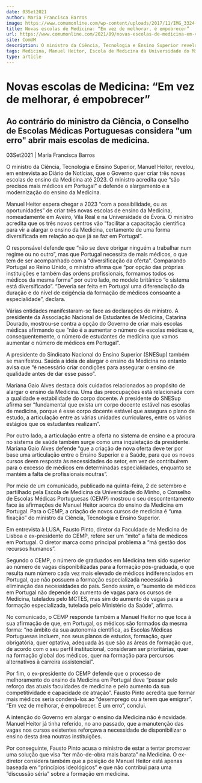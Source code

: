 ```yaml
---
date: 03Set2021
author: Maria Francisca Barros
image: https://www.comumonline.com/wp-content/uploads/2017/11/IMG_3324-T55-1500x1000.jpg
title: Novas escolas de Medicina: “Em vez de melhorar, é empobrecer”
url: https://www.comumonline.com/2021/09/novas-escolas-de-medicina-em-vez-de-melhorar-e-empobrecer/
site: ComUM
description: O ministro da Ciência, Tecnologia e Ensino Superior revelou que o Governo quer criar três novas escolas de ensino da Medicina até 2023.
tags: Medicina, Manuel Heitor, Escola de Medicina da Universidade do Minho, Sindicato Nacional do Ensino Superior, Associação Nacional de Estudantes de Medicina, Escolas Medicas, Conselho de Escolas Médicas Portuguesas, Ministério da Ciência Tecnologia e Ensino Superior
type: article
---
```



# Novas escolas de Medicina: “Em vez de melhorar, é empobrecer”

## Ao contrário do ministro da Ciência, o Conselho de Escolas Médicas Portuguesas considera "um erro" abrir mais escolas de medicina.

03Set2021 | Maria Francisca Barros

O ministro da Ciência, Tecnologia e Ensino Superior, Manuel Heitor, revelou, em entrevista ao Diário de Notícias, que o Governo quer criar três novas escolas de ensino da Medicina até 2023. O ministro acredita que “são precisos mais médicos em Portugal” e defende o alargamento e a modernização do ensino da Medicina.

Manuel Heitor espera chegar a 2023 “com a possibilidade, ou as oportunidades” de criar três novas escolas de ensino da Medicina, nomeadamente em Aveiro, Vila Real e na Universidade de Évora. O ministro acredita que os três novos centros vão “facilitar a capacitação científica para vir a alargar o ensino da Medicina, certamente de uma forma diversificada em relação ao que já se faz em Portugal”.

O responsável defende que “não se deve obrigar ninguém a trabalhar num regime ou no outro”, mas que Portugal necessita de mais médicos, o que tem de ser acompanhado com a “diversificação da oferta”. Comparando Portugal ao Reino Unido, o ministro afirma que “por opção das próprias instituições e também das ordens profissionais, formamos todos os médicos da mesma forma” por outro lado, no modelo britânico “o sistema está diversificado”. “Deveria ser feita em Portugal uma diferenciação da duração e do nível de exigência da formação de médicos consoante a especialidade”, declara.

Várias entidades manifestaram-se face as declarações do ministro. A presidente da Associação Nacional de Estudantes de Medicina, Catarina Dourado, mostrou-se contra a opção do Governo de criar mais escolas médicas afirmando que “não é a aumentar o número de escolas médicas e, consequentemente, o número de estudantes de medicina que vamos aumentar o número de médicos em Portugal”.

A presidente do Sindicato Nacional do Ensino Superior (SNESup) também se manifestou. Saúda a ideia de alargar o ensino da Medicina no entanto avisa que “é necessário criar condições para assegurar o ensino de qualidade antes de dar esse passo”.

Mariana Gaio Alves destaca dois cuidados relacionados ao propósito de alargar o ensino da Medicina. Uma das preocupações está relacionada com a qualidade e estabilidade do corpo docente. A presidente do SNESup afirma ser “fundamental que exista um corpo docente estável nas escolas de medicina, porque é esse corpo docente estável que assegura o plano de estudo, a articulação entre as várias unidades curriculares, entre os vários estágios que os estudantes realizam”.

Por outro lado, a articulação entre a oferta no sistema de ensino e a procura no sistema de saúde também surge como uma inquietação da presidente. Mariana Gaio Alves defende “que a criação de nova oferta deve ter por base uma articulação entre o Ensino Superior e a Saúde, para que os novos cursos deem resposta às necessidades do setor, em vez de contribuírem para o excesso de médicos em determinadas especialidades, enquanto se mantém a falta de profissionais noutras”.

Por meio de um comunicado, publicado na quinta-feira, 2 de setembro e partilhado pela Escola de Medicina da Universidade do Minho, o Conselho de Escolas Médicas Portuguesas (CEMP) mostrou o seu descontentamento face às afirmações de Manuel Heitor acerca do ensino da Medicina em Portugal. Para o CEMP, a criação de novos cursos de medicina é “uma fixação” do ministro da Ciência, Tecnologia e Ensino Superior.

Em entrevista à LUSA, Fausto Pinto, diretor da Faculdade de Medicina de Lisboa e ex-presidente do CEMP, refere ser um “mito” a falta de médicos em Portugal. O diretor marca como principal problema a “má gestão dos recursos humanos”.

Segundo o CEMP, o número de graduados em Medicina tem sido superior ao número de vagas disponibilizadas para a formação pós-graduada, o que resulta num número cada vez mais elevado de médicos indiferenciados em Portugal, que não possuem a formação especializada necessária à eliminação das necessidades do país. Sendo assim, o “aumento de médicos em Portugal não depende do aumento de vagas para os cursos de Medicina, tutelados pelo MCTES, mas sim do aumento de vagas para a formação especializada, tutelada pelo Ministério da Saúde”, afirma.

No comunicado, o CEMP responde também a Manuel Heitor no que toca à sua afirmação de que, em Portugal, os médicos são formados da mesma forma: “no âmbito da sua autonomia científica, as Escolas Médicas Portuguesas incluem, nos seus planos de estudos, formação, quer obrigatória, quer optativa, adequada às que são as áreas de formação que, de acordo com o seu perfil institucional, consideram ser prioritárias, quer na formação global dos médicos, quer na formação para percursos alternativos à carreira assistencial”.

Por fim, o ex-presidente do CEMP defende que o processo de melhoramento do ensino da Medicina em Portugal deve “passar pelo reforço das atuais faculdades de medicina e pelo aumento da sua competitividade e capacidade de atração”. Fausto Pinto acredita que formar mais médicos seria condená-los ao “desemprego ou a terem que emigrar”. “Em vez de melhorar, é empobrecer. É um erro”, conclui.

A intenção do Governo em alargar o ensino da Medicina não é novidade. Manuel Heitor já tinha referido, no ano passado, que a manutenção das vagas nos cursos existentes reforçava a necessidade de disponibilizar o ensino desta área noutras instituições.

Por conseguinte, Fausto Pinto acusa o ministro de estar a tentar promover uma solução que visa “ter mão-de-obra mais barata” na Medicina. O ex-diretor considera também que a posição de Manuel Heitor está apenas baseada em “princípios ideológicos” e que não contribui para uma “discussão séria” sobre a formação em medicina.

